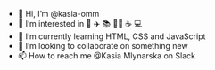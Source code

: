 - 👋 Hi, I’m @kasia-omm
- 👀 I’m interested in 🍰 ✈️ 📚 🧑‍🍳 ☕ 💻
- 🌱 I’m currently learning HTML, CSS and JavaScript
- 💞️ I’m looking to collaborate on something new
- 📫 How to reach me @Kasia Mlynarska on Slack

<!---
kasia-omm/kasia-omm is a ✨ special ✨ repository because its `README.md` (this file) appears on your GitHub profile.
You can click the Preview link to take a look at your changes.
--->
